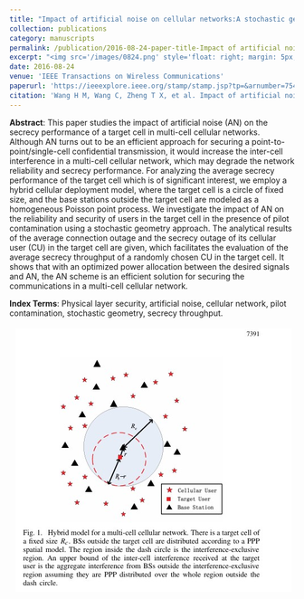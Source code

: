 ```yaml
---
title: "Impact of artificial noise on cellular networks:A stochastic geometry approach "
collection: publications
category: manuscripts
permalink: /publication/2016-08-24-paper-title-Impact of artificial noise on cellular networks:A stochastic geometry approach
excerpt: "<img src='/images/0824.png' style='float: right; margin: 5px;'>The paper investigates the impact of artificial noise (AN) on cellular network security using stochastic geometry. It analyzes connection and secrecy outages in a target cell, considering pilot contamination and inter-cell interference. Results show AN can enhance security but also increase interference, requiring optimized power allocation."
date: 2016-08-24
venue: 'IEEE Transactions on Wireless Communications'
paperurl: 'https://ieeexplore.ieee.org/stamp/stamp.jsp?tp=&arnumber=7548333'
citation: 'Wang H M, Wang C, Zheng T X, et al. Impact of artificial noise on cellular networks: A stochastic geometry approach[J]. IEEE Transactions on Wireless Communications, 2016, 15(11): 7390-7404.'
---
```




**Abstract**: This paper studies the impact of artificial noise (AN) on the secrecy performance of a target cell in multi-cell cellular networks. Although AN turns out to be an efficient approach for securing a point-to-point/single-cell confidential transmission, it would increase the inter-cell interference in a multi-cell cellular network, which may degrade the network reliability and secrecy performance. For analyzing the average secrecy performance of the target cell which is of significant interest, we employ a hybrid cellular deployment model, where the target cell is a circle of fixed size, and the base stations outside the target cell are modeled as a homogeneous Poisson point process. We investigate the impact of AN on the reliability and security of users in the target cell in the presence of pilot contamination using a stochastic geometry approach. The analytical results of the average connection outage and the secrecy outage of its cellular user (CU) in the target cell are given, which facilitates the evaluation of the average secrecy throughput of a randomly chosen CU in the target cell. It shows that with an optimized power allocation between the desired signals and AN, the AN scheme is an efficient solution for securing the communications in a multi-cell cellular network.


**Index Terms**: Physical layer security, artificial noise, cellular network, pilot contamination, stochastic geometry, secrecy throughput.


<img src='/images/0824.png' style='float: right; margin: 5px;'>
